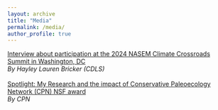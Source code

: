 ```yaml
---
layout: archive
title: "Media"
permalink: /media/
author_profile: true
---
```




[Interview about participation at the 2024 NASEM Climate Crossroads Summit in Washington, DC](https://cdls-climatecurrents.medium.com/cdls-fellows-at-climate-crossroads-summit-3a95ddb83ab6)
<br>
*By Hayley Lauren Bricker (CDLS)*
<br>
<br>
[Spotlight: My Research and the impact of Conservative Paleoecology Network (CPN) NSF award](https://conservationpaleorcn.org/wp-content/uploads/2024/05/CPN-Newsletter_-28-May-2024.pdf)
<br>
*By CPN*



